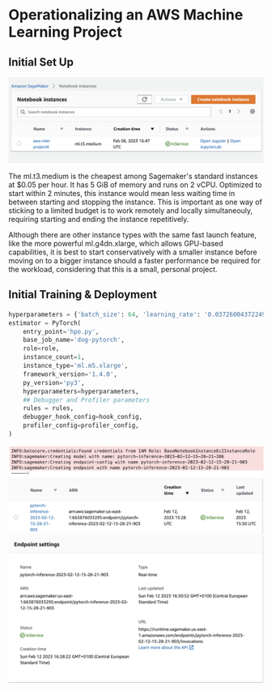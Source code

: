 # Operationalizing an AWS Machine Learning Project

## Initial Set Up

![Sagemaker Notebook Instance](initial_nb_instance.png)

The ml.t3.medium is the cheapest among Sagemaker's standard instances at $0.05 per hour. It has 5 GiB of memory and runs on 2 vCPU. Optimized to start within 2 minutes, this instance would mean less waiting time in between starting and stopping the instance. This is important as one way of sticking to a limited budget is to work remotely and locally simultaneouly, requiring starting and ending the instance repetitively.

Although there are other instance types with the same fast launch feature, like the more powerful ml.g4dn.xlarge, which allows GPU-based capabilities, it is best to start conservatively with a smaller instance before moving on to a bigger instance should a faster performance be required for the workload, considering that this is a small, personal project.

## Initial Training & Deployment

```Python
hyperparameters = {'batch_size': 64, 'learning_rate': '0.037260043722494224'}
estimator = PyTorch(
    entry_point='hpo.py',
    base_job_name='dog-pytorch',
    role=role,
    instance_count=1,
    instance_type='ml.m5.xlarge',
    framework_version='1.4.0',
    py_version='py3',
    hyperparameters=hyperparameters,
    ## Debugger and Profiler parameters
    rules = rules,
    debugger_hook_config=hook_config,
    profiler_config=profiler_config,
)
```

![Endpoint created](endpointnotebook.png)
![Endpoint in Inferences](endpoint.png)
![Endpoint Details](endpointdetails.png)